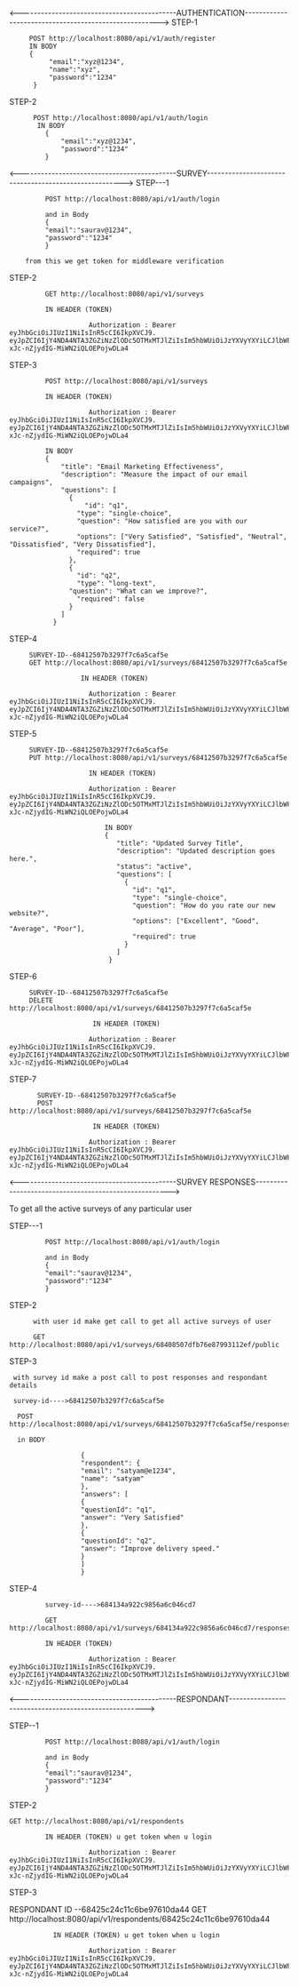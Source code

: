 <--------------------------------------------AUTHENTICATION------------------------------------------------------>
STEP-1

<!-- STEP-1 REGISTER -->

         POST http://localhost:8080/api/v1/auth/register
         IN BODY
         {
              "email":"xyz@1234",
              "name":"xyz",
              "password":"1234"
          }

STEP-2

<!-- STEP-2 LOGIN -->

          POST http://localhost:8080/api/v1/auth/login
           IN BODY
             {
                 "email":"xyz@1234",
                 "password":"1234"
             }

<--------------------------------------------SURVEY------------------------------------------------------>
STEP---1

<!-- STEP--1---first login(from postmon) -->

             POST http://localhost:8080/api/v1/auth/login

             and in Body
             {
             "email":"saurav@1234",
             "password":"1234"
             }

        from this we get token for middleware verification

STEP-2

<!-- STEP--2-- GET all surveys of any particular user -->

             GET http://localhost:8080/api/v1/surveys

             IN HEADER (TOKEN)

                        Authorization : Bearer eyJhbGciOiJIUzI1NiIsInR5cCI6IkpXVCJ9.                eyJpZCI6IjY4NDA4NTA3ZGZiNzZlODc5OTMxMTJlZiIsIm5hbWUiOiJzYXVyYXYiLCJlbWFpbCI6InNhdXJhdkAxMjM0IiwiaWF0IjoxNzQ5MDk5NTY2LCJleHAiOjE3NDkxODU5NjZ9.DKyewrx_qqVj-xJc-nZjydIG-MiWN2iQLOEPojwDLa4

STEP-3

<!-- STEP--2-- POST surveys of any particular user -->

             POST http://localhost:8080/api/v1/surveys

             IN HEADER (TOKEN)

                        Authorization : Bearer eyJhbGciOiJIUzI1NiIsInR5cCI6IkpXVCJ9.                eyJpZCI6IjY4NDA4NTA3ZGZiNzZlODc5OTMxMTJlZiIsIm5hbWUiOiJzYXVyYXYiLCJlbWFpbCI6InNhdXJhdkAxMjM0IiwiaWF0IjoxNzQ5MDk5NTY2LCJleHAiOjE3NDkxODU5NjZ9.DKyewrx_qqVj-xJc-nZjydIG-MiWN2iQLOEPojwDLa4

             IN BODY
             {
                 "title": "Email Marketing Effectiveness",
                 "description": "Measure the impact of our email campaigns",
                 "questions": [
                   {
                       "id": "q1",
                     "type": "single-choice",
                     "question": "How satisfied are you with our service?",
                     "options": ["Very Satisfied", "Satisfied", "Neutral", "Dissatisfied", "Very Dissatisfied"],
                     "required": true
                   },
                   {
                     "id": "q2",
                     "type": "long-text",
                   "question": "What can we improve?",
                     "required": false
                   }
                 ]
               }

STEP-4

<!-- STEP--4 GET survey by ID   -->

         SURVEY-ID--68412507b3297f7c6a5caf5e
         GET http://localhost:8080/api/v1/surveys/68412507b3297f7c6a5caf5e

                      IN HEADER (TOKEN)

                        Authorization : Bearer eyJhbGciOiJIUzI1NiIsInR5cCI6IkpXVCJ9.                eyJpZCI6IjY4NDA4NTA3ZGZiNzZlODc5OTMxMTJlZiIsIm5hbWUiOiJzYXVyYXYiLCJlbWFpbCI6InNhdXJhdkAxMjM0IiwiaWF0IjoxNzQ5MDk5NTY2LCJleHAiOjE3NDkxODU5NjZ9.DKyewrx_qqVj-xJc-nZjydIG-MiWN2iQLOEPojwDLa4

STEP-5

<!-- STEP--5  UPDATE survey by survey id  -->

         SURVEY-ID--68412507b3297f7c6a5caf5e
         PUT http://localhost:8080/api/v1/surveys/68412507b3297f7c6a5caf5e

                        IN HEADER (TOKEN)

                        Authorization : Bearer eyJhbGciOiJIUzI1NiIsInR5cCI6IkpXVCJ9.                eyJpZCI6IjY4NDA4NTA3ZGZiNzZlODc5OTMxMTJlZiIsIm5hbWUiOiJzYXVyYXYiLCJlbWFpbCI6InNhdXJhdkAxMjM0IiwiaWF0IjoxNzQ5MDk5NTY2LCJleHAiOjE3NDkxODU5NjZ9.DKyewrx_qqVj-xJc-nZjydIG-MiWN2iQLOEPojwDLa4

                            IN BODY
                            {
                               "title": "Updated Survey Title",
                               "description": "Updated description goes here.",
                               "status": "active",
                               "questions": [
                                 {
                                   "id": "q1",
                                   "type": "single-choice",
                                   "question": "How do you rate our new website?",
                                   "options": ["Excellent", "Good", "Average", "Poor"],
                                   "required": true
                                 }
                               ]
                             }

STEP-6

<!-- STEP--6  DELETE survey by survey id  -->

         SURVEY-ID--68412507b3297f7c6a5caf5e
         DELETE http://localhost:8080/api/v1/surveys/68412507b3297f7c6a5caf5e

                         IN HEADER (TOKEN)

                        Authorization : Bearer eyJhbGciOiJIUzI1NiIsInR5cCI6IkpXVCJ9.                eyJpZCI6IjY4NDA4NTA3ZGZiNzZlODc5OTMxMTJlZiIsIm5hbWUiOiJzYXVyYXYiLCJlbWFpbCI6InNhdXJhdkAxMjM0IiwiaWF0IjoxNzQ5MDk5NTY2LCJleHAiOjE3NDkxODU5NjZ9.DKyewrx_qqVj-xJc-nZjydIG-MiWN2iQLOEPojwDLa4

STEP-7

<!-- STEP--7  PUBLISH survey by survey id  -->

           SURVEY-ID--68412507b3297f7c6a5caf5e
           POST http://localhost:8080/api/v1/surveys/68412507b3297f7c6a5caf5e

                         IN HEADER (TOKEN)

                        Authorization : Bearer eyJhbGciOiJIUzI1NiIsInR5cCI6IkpXVCJ9.                eyJpZCI6IjY4NDA4NTA3ZGZiNzZlODc5OTMxMTJlZiIsIm5hbWUiOiJzYXVyYXYiLCJlbWFpbCI6InNhdXJhdkAxMjM0IiwiaWF0IjoxNzQ5MDk5NTY2LCJleHAiOjE3NDkxODU5NjZ9.DKyewrx_qqVj-xJc-nZjydIG-MiWN2iQLOEPojwDLa4

<--------------------------------------------SURVEY RESPONSES------------------------------------------------------>

To get all the active surveys of any particular user

STEP---1

<!-- STEP--1---first login(from postmon) -->

             POST http://localhost:8080/api/v1/auth/login

             and in Body
             {
             "email":"saurav@1234",
             "password":"1234"
             }

STEP-2

<!-- Step-2---- now get all ACTIVE surveys -->

          with user id make get call to get all active surveys of user

          GET http://localhost:8080/api/v1/surveys/68408507dfb76e87993112ef/public

STEP-3

<!-- Step-3 --- now post response of any particular survey from the list of ACTIVE surveys -->

     with survey id make a post call to post responses and respondant details

     survey-id---->68412507b3297f7c6a5caf5e

      POST http://localhost:8080/api/v1/surveys/68412507b3297f7c6a5caf5e/responses

      in BODY

                      {
                      "respondent": {
                      "email": "satyam@e1234",
                      "name": "satyam"
                      },
                      "answers": [
                      {
                      "questionId": "q1",
                      "answer": "Very Satisfied"
                      },
                      {
                      "questionId": "q2",
                      "answer": "Improve delivery speed."
                      }
                      ]
                      }

STEP-4

<!-- Step-4 --- To GET all responses of any particular survey -->

             survey-id---->684134a922c9856a6c046cd7

             GET http://localhost:8080/api/v1/surveys/684134a922c9856a6c046cd7/responses

             IN HEADER (TOKEN)

                        Authorization : Bearer eyJhbGciOiJIUzI1NiIsInR5cCI6IkpXVCJ9.                eyJpZCI6IjY4NDA4NTA3ZGZiNzZlODc5OTMxMTJlZiIsIm5hbWUiOiJzYXVyYXYiLCJlbWFpbCI6InNhdXJhdkAxMjM0IiwiaWF0IjoxNzQ5MDk5NTY2LCJleHAiOjE3NDkxODU5NjZ9.DKyewrx_qqVj-xJc-nZjydIG-MiWN2iQLOEPojwDLa4

<--------------------------------------------RESPONDANT------------------------------------------------------>

STEP--1

<!-- STEP--1---first login(from postmon) -->

             POST http://localhost:8080/api/v1/auth/login

             and in Body
             {
             "email":"saurav@1234",
             "password":"1234"
             }

STEP-2

<!-- STEP--1 TO GET all all the respondant of any particular user -->

    GET http://localhost:8080/api/v1/respondents

             IN HEADER (TOKEN) u get token when u login

                        Authorization : Bearer eyJhbGciOiJIUzI1NiIsInR5cCI6IkpXVCJ9.                eyJpZCI6IjY4NDA4NTA3ZGZiNzZlODc5OTMxMTJlZiIsIm5hbWUiOiJzYXVyYXYiLCJlbWFpbCI6InNhdXJhdkAxMjM0IiwiaWF0IjoxNzQ5MDk5NTY2LCJleHAiOjE3NDkxODU5NjZ9.DKyewrx_qqVj-xJc-nZjydIG-MiWN2iQLOEPojwDLa4

STEP-3

<!-- STEP-3 TO GET info of any particular respondant  -->

RESPONDANT ID --68425c24c11c6be97610da44
GET http://localhost:8080/api/v1/respondents/68425c24c11c6be97610da44

               IN HEADER (TOKEN) u get token when u login

                        Authorization : Bearer eyJhbGciOiJIUzI1NiIsInR5cCI6IkpXVCJ9.                eyJpZCI6IjY4NDA4NTA3ZGZiNzZlODc5OTMxMTJlZiIsIm5hbWUiOiJzYXVyYXYiLCJlbWFpbCI6InNhdXJhdkAxMjM0IiwiaWF0IjoxNzQ5MDk5NTY2LCJleHAiOjE3NDkxODU5NjZ9.DKyewrx_qqVj-xJc-nZjydIG-MiWN2iQLOEPojwDLa4
